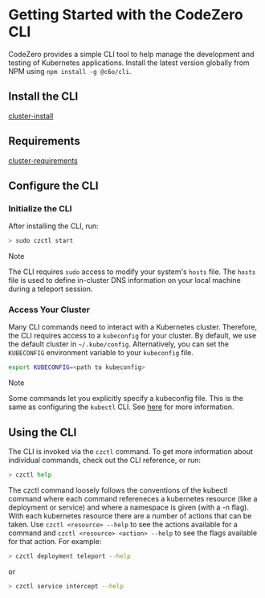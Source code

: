 # Getting Started with the CodeZero CLI

CodeZero provides a simple CLI tool to help manage the development and testing of Kubernetes applications. Install the latest version globally from NPM using `npm install -g @c6o/cli`.

## Install the CLI

[cluster-install](../../_fragments/cli-install.md ':include')

## Requirements

[cluster-requirements](../../_fragments/cli-requirements.md ':include')

## Configure the CLI

### Initialize the CLI

After installing the CLI, run:

```bash
> sudo czctl start
```

> [!NOTE]
> The CLI requires `sudo` access to modify your system's `hosts` file. The `hosts` file
> is used to define in-cluster DNS information on your local machine during a teleport session.

### Access Your Cluster

Many CLI commands need to interact with a Kubernetes cluster. Therefore, the CLI requires access to a `kubeconfig` for your cluster. By default, we use the default cluster in `~/.kube/config`. Alternatively, you can set the `KUBECONFIG` environment variable to your `kubeconfig` file.

```bash
export KUBECONFIG=<path to kubeconfig>
```

> [!NOTE]
> Some commands let you explicitly specify a kubeconfig file.
> This is the same as configuring the `kubectl` CLI. See [here](https://kubernetes.io/docs/concepts/configuration/organize-cluster-access-kubeconfig/) for more information.

## Using the CLI

The CLI is invoked via the `czctl` command. To get more information about individual commands, check out the CLI reference, or run:

```bash
> czctl help
```
The czctl command loosely follows the conventions of the kubectl command where each command refereneces a kubernetes resource 
(like a deployment or service) and where a namespace is given (with a -n flag). With each kubernetes resource there are a number of actions that can be taken. Use `czctl <resource> --help` to see the actions available for a command and `czctl <resource> <action> --help` to see the flags 
available for that action. For example:
```bash
> czctl deployment teleport --help
```
or
```bash
> czctl service intercept --help
```
